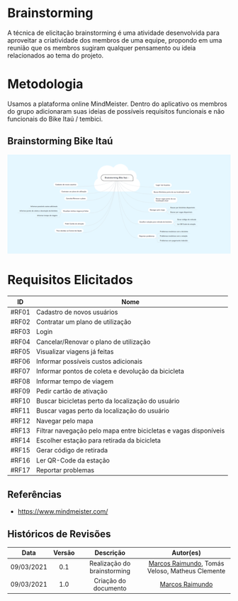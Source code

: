 # Brainstorming 

 

A técnica de elicitação brainstorming é uma atividade desenvolvida para aproveitar a criatividade dos membros de uma equipe, propondo em uma reunião que os membros sugiram qualquer pensamento ou ideia relacionados ao tema do projeto.  

 

# Metodologia 

 

Usamos a plataforma online MindMeister. Dentro do aplicativo os membros do grupo adicionaram suas ideias de possíveis requisitos funcionais e não funcionais do Bike Itaú / tembici.  

 

## Brainstorming Bike Itaú 

 

![brainstorming](../img/brainstorming/brainstorming.png)

 

# Requisitos Elicitados 

| ID | Nome |  
| :---: | --- |
| #RF01 | Cadastro de novos usuários |  
| #RF02 | Contratar um plano de utilização |  
| #RF03 | Login |  
| #RF04 | Cancelar/Renovar o plano de utilização |  
| #RF05 | Visualizar viagens já feitas | 
| #RF06 | Informar possíveis custos adicionais | 
| #RF07 | Informar pontos de coleta e devolução da bicicleta | 
| #RF08 | Informar tempo de viagem | 
| #RF09 | Pedir cartão de ativação | 
| #RF10 | Buscar bicicletas perto da localização do usuário | 
| #RF11 | Buscar vagas perto da localização do usuário | 
| #RF12 | Navegar pelo mapa | 
| #RF13 | Filtrar navegação pelo mapa entre bicicletas e vagas disponíveis | 
| #RF14 | Escolher estação para retirada da bicicleta | 
| #RF15 | Gerar código de retirada | 
| #RF16 | Ler QR-Code da estação | 
| #RF17 | Reportar problemas | 

## Referências  

- https://www.mindmeister.com/ 

## Históricos de Revisões  

| Data | Versão | Descrição | Autor(es) |  
| :---: | :---: | :---: | :---: | 
| 09/03/2021 | 0.1 | Realização do brainstorming | [Marcos Raimundo](https://www.github.com/MarcosFloresta), Tomás Veloso, Matheus Clemente |  
| 09/03/2021 | 1.0 | Criação do documento | [Marcos Raimundo](https://www.github.com/MarcosFloresta) | 